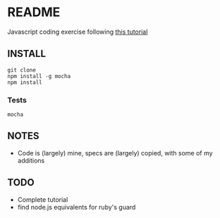 # README

Javascript coding exercise following [this
tutorial](http://code.tutsplus.com/tutorials/testing-in-nodejs--net-35018)

## INSTALL

    git clone
    npm install -g mocha
    npm install

### Tests

    mocha

## NOTES

* Code is (largely) mine, specs are (largely) copied, with some of my additions

## TODO

* Complete tutorial
* find node.js equivalents for ruby's guard
